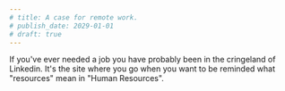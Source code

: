 ```yaml
---
# title: A case for remote work.
# publish_date: 2029-01-01
# draft: true
---
```


If you've ever needed a job you
have probably been in the
cringeland of Linkedin.
It's the site where you go when
you want to be reminded what 
"resources" mean in "Human
Resources".
